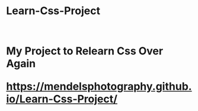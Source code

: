 # Learn-Css-Project

<br>
<h1>My Project to Relearn Css Over Again 
  
  https://mendelsphotography.github.io/Learn-Css-Project/
  
<!--   git pull https://github.com/mendelsphotography/Learn-Css-Project.git master   -->
